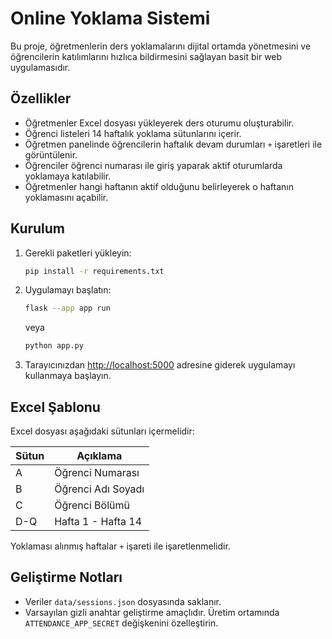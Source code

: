 # Online Yoklama Sistemi

Bu proje, öğretmenlerin ders yoklamalarını dijital ortamda yönetmesini ve öğrencilerin katılımlarını hızlıca bildirmesini sağlayan basit bir web uygulamasıdır.

## Özellikler

- Öğretmenler Excel dosyası yükleyerek ders oturumu oluşturabilir.
- Öğrenci listeleri 14 haftalık yoklama sütunlarını içerir.
- Öğretmen panelinde öğrencilerin haftalık devam durumları `+` işaretleri ile görüntülenir.
- Öğrenciler öğrenci numarası ile giriş yaparak aktif oturumlarda yoklamaya katılabilir.
- Öğretmenler hangi haftanın aktif olduğunu belirleyerek o haftanın yoklamasını açabilir.

## Kurulum

1. Gerekli paketleri yükleyin:

   ```bash
   pip install -r requirements.txt
   ```

2. Uygulamayı başlatın:

   ```bash
   flask --app app run
   ```

   veya

   ```bash
   python app.py
   ```

3. Tarayıcınızdan [http://localhost:5000](http://localhost:5000) adresine giderek uygulamayı kullanmaya başlayın.

## Excel Şablonu

Excel dosyası aşağıdaki sütunları içermelidir:

| Sütun | Açıklama          |
| ----- | ----------------- |
| A     | Öğrenci Numarası  |
| B     | Öğrenci Adı Soyadı|
| C     | Öğrenci Bölümü    |
| D-Q   | Hafta 1 - Hafta 14|

Yoklaması alınmış haftalar `+` işareti ile işaretlenmelidir.

## Geliştirme Notları

- Veriler `data/sessions.json` dosyasında saklanır.
- Varsayılan gizli anahtar geliştirme amaçlıdır. Üretim ortamında `ATTENDANCE_APP_SECRET` değişkenini özelleştirin.

